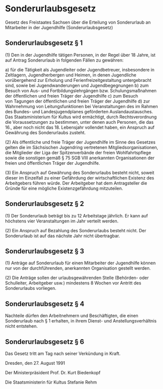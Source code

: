 # Sonderurlaubsgesetz

Gesetz des Freistaates Sachsen über die Erteilung von Sonderurlaub an Mitarbeiter in der Jugendhilfe (Sonderurlaubsgesetz)

## Sonderurlaubsgesetz § 1 

(1) Den in der Jugendhilfe tätigen Personen, in der Regel über 18 Jahre, ist auf Antrag Sonderurlaub in folgenden Fällen zu gewähren:

a) für die Tätigkeit als Jugendleiter oder Jugendbetreuer, insbesondere in Zeltlagern, Jugendherbergen und Heimen, in denen Jugendliche vorübergehend zur Erholung und Ferienfreizeitgestaltung untergebracht sind, sowie bei Jugendwanderungen und Jugendbegegnungen b) zum Besuch von Aus- und Fortbildungslehrgängen bzw. Schulungsmaßnahmen der öffentlichen und freien Träger der Jugendhilfe c) zum Besuch von Tagungen der öffentlichen und freien Träger der Jugendhilfe d) zur Wahrnehmung von Leitungsfunktionen bei Veranstaltungen des im Rahmen des Bundes- und Landesjugendplanes geförderten Auslandaustausches. Das Staatsministerium für Kultus wird ermächtigt, durch Rechtsverordnung die Voraussetzungen zu bestimmen, unter denen auch Personen, die das 16., aber noch nicht das 18. Lebensjahr vollendet haben, ein Anspruch auf Gewährung des Sonderurlaubs zusteht.

(2) Als öffentliche und freie Träger der Jugendhilfe im Sinne des Gesetzes gelten die im Sächsischen Jugendring vertretenen Mitgliedsorganisationen, die Mitglieder der Liga der Spitzenverbände der freien Wohlfahrtspflege sowie die sonstigen gemäß § 75 
          SGB VIII anerkannten Organisationen der freien und öffentlichen Träger der Jugendhilfe.

(3) Ein Anspruch auf Gewährung des Sonderurlaubs besteht nicht, soweit dieser im Einzelfall zu einer Gefährdung der wirtschaftlichen Existenz des Arbeitgebers führen würde. Der Arbeitgeber hat dem Antragsteller die Gründe für eine mögliche Existenzgefährdung mitzuteilen.


## Sonderurlaubsgesetz § 2 

(1) Der Sonderurlaub beträgt bis zu 12 Arbeitstage jährlich. Er kann auf höchstens vier Veranstaltungen im Jahr verteilt werden.

(2) Ein Anspruch auf Bezahlung des Sonderurlaubs besteht nicht. Der Sonderurlaub ist auf das nächste Jahr nicht übertragbar.


## Sonderurlaubsgesetz § 3 

(1) Anträge auf Sonderurlaub für einen Mitarbeiter der Jugendhilfe können nur von der durchführenden, anerkannten Organisation gestellt werden.

(2) Die Anträge sollen der urlaubsgewährenden Stelle (Behörden- oder Schulleiter, Arbeitgeber usw.) mindestens 8 Wochen vor Antritt des Sonderurlaubs vorliegen.


## Sonderurlaubsgesetz § 4 

Nachteile dürfen den Arbeitnehmern und Beschäftigten, die einen Sonderurlaub nach § 1 erhalten, in ihrem Dienst- und Anstellungsverhältnis nicht entstehen.


## Sonderurlaubsgesetz § 6 

Das Gesetz tritt am Tag nach seiner Verkündung in Kraft.

Dresden, den 27. August 1991

Der Ministerpräsident 
         Prof. Dr. Kurt Biedenkopf

Die Staatsministerin für Kultus 
         Stefanie Rehm

